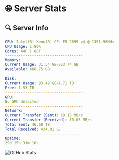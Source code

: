# 🌐 Server Stats
## 🔍 Server Info
```yaml
CPU: Intel(R) Xeon(R) CPU E5-2699 v4 @ 1351.96MHz
CPU Usage: 1.80%
Cores: 44P | 88T
-----------------------------------
Memory:
Current Usage: 31.54 GB/503.74 GB
Available: 468.75 GB
-----------------------------------
Disk:
Current Usage: 93.49 GB/1.71 TB
Free: 1.53 TB
-----------------------------------
GPU:
No GPU detected
-----------------------------------
Network:
Current Transfer (Sent): 18.15 MB/s
Current Transfer (Received): 10.05 MB/s
Total Sent: 46.68 TB
Total Received: 434.01 GB
-----------------------------------
Uptime:
29d 15h 31m 10s
```
![GitHub Stats](https://img.shields.io/badge/Updated-2025-04-06_12:53:59-blue)